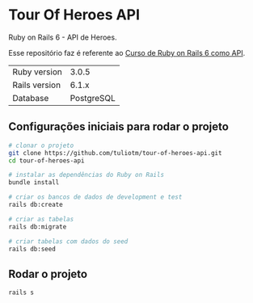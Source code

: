 # Tour Of Heroes API

Ruby on Rails 6 - API de Heroes.

Esse repositório faz é referente ao [Curso de Ruby on Rails 6 como API](https://www.youtube.com/watch?v=gTR6lx00Nac&list=PLqsayW8DhUmuvgOX08aXYk6Y-HGrdYg20).

<table>
  <tr>
    <td>Ruby version</td>
    <td>
      3.0.5
    </td>
  </tr>
  <tr>
    <td>Rails version</td>
    <td>
      6.1.x
    </td>
  </tr>
  <tr>
    <td>Database</td>
    <td>
      PostgreSQL
    </td>
  </tr>
</table>

## Configurações iniciais para rodar o projeto

```bash
# clonar o projeto
git clone https://github.com/tuliotm/tour-of-heroes-api.git
cd tour-of-heroes-api

# instalar as dependências do Ruby on Rails
bundle install

# criar os bancos de dados de development e test
rails db:create

# criar as tabelas
rails db:migrate

# criar tabelas com dados do seed
rails db:seed
```

## Rodar o projeto

```
rails s
```